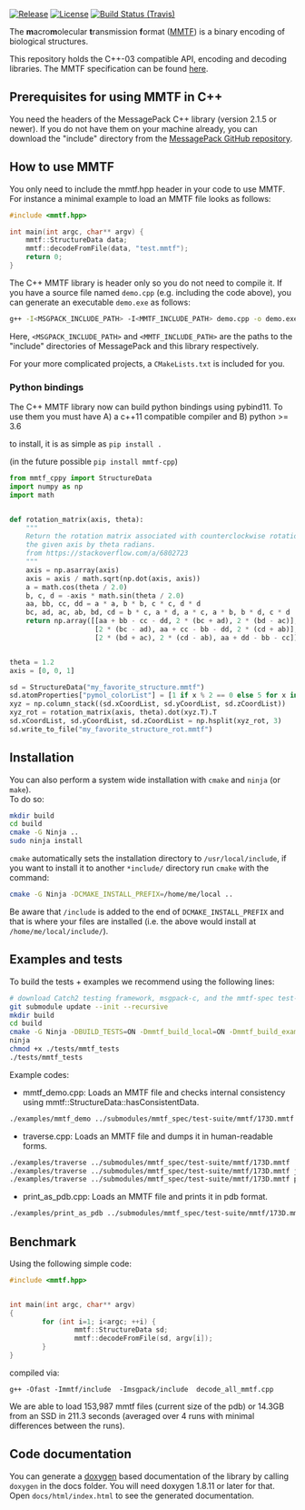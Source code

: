<!--- Batch image URLs generated at https://shields.io -->
[![Release](https://img.shields.io/github/v/release/rcsb/mmtf-cpp)](https://github.com/rcsb/mmtf-cpp/releases)
[![License](https://img.shields.io/github/license/rcsb/mmtf-cpp)](https://github.com/rcsb/mmtf-cpp/blob/master/LICENSE)
[![Build Status (Travis)](https://img.shields.io/travis/com/rcsb/mmtf-cpp/master)](https://app.travis-ci.com/github/rcsb/mmtf-cpp)

The <b>m</b>acro<b>m</b>olecular <b>t</b>ransmission <b>f</b>ormat
([MMTF](http://mmtf.rcsb.org)) is a binary encoding of biological structures.

This repository holds the C++-03 compatible API, encoding and decoding
libraries. The MMTF specification can be found
[here](https://github.com/rcsb/mmtf/blob/HEAD/spec.md/).

## Prerequisites for using MMTF in C++

You need the headers of the MessagePack C++ library (version 2.1.5 or newer).
If you do not have them on your machine already, you can download the "include"
directory from the
[MessagePack GitHub repository](https://github.com/msgpack/msgpack-c).

## How to use MMTF

You only need to include the mmtf.hpp header in your code to use MMTF.
For instance a minimal example to load an MMTF file looks as follows:

```C
#include <mmtf.hpp>

int main(int argc, char** argv) {
    mmtf::StructureData data;
    mmtf::decodeFromFile(data, "test.mmtf");
    return 0;
}
```

The C++ MMTF library is header only so you do not need to compile it. If you
have a source file named `demo.cpp` (e.g. including the code above), you can
generate an executable `demo.exe` as follows:

```bash
g++ -I<MSGPACK_INCLUDE_PATH> -I<MMTF_INCLUDE_PATH> demo.cpp -o demo.exe
```

Here, `<MSGPACK_INCLUDE_PATH>` and `<MMTF_INCLUDE_PATH>` are the paths to the
"include" directories of MessagePack and this library respectively.

For your more complicated projects, a `CMakeLists.txt` is included for you.


### Python bindings

The C++ MMTF library now can build python bindings using pybind11.  To use them
you must have A) a c++11 compatible compiler and B) python >= 3.6

to install, it is as simple as `pip install .`

(in the future possible `pip install mmtf-cpp`)

```python
from mmtf_cppy import StructureData
import numpy as np
import math


def rotation_matrix(axis, theta):
    """
    Return the rotation matrix associated with counterclockwise rotation about
    the given axis by theta radians.
    from https://stackoverflow.com/a/6802723
    """
    axis = np.asarray(axis)
    axis = axis / math.sqrt(np.dot(axis, axis))
    a = math.cos(theta / 2.0)
    b, c, d = -axis * math.sin(theta / 2.0)
    aa, bb, cc, dd = a * a, b * b, c * c, d * d
    bc, ad, ac, ab, bd, cd = b * c, a * d, a * c, a * b, b * d, c * d
    return np.array([[aa + bb - cc - dd, 2 * (bc + ad), 2 * (bd - ac)],
                     [2 * (bc - ad), aa + cc - bb - dd, 2 * (cd + ab)],
                     [2 * (bd + ac), 2 * (cd - ab), aa + dd - bb - cc]])


theta = 1.2
axis = [0, 0, 1]

sd = StructureData("my_favorite_structure.mmtf")
sd.atomProperties["pymol_colorList"] = [1 if x % 2 == 0 else 5 for x in sd.xCoordList]
xyz = np.column_stack((sd.xCoordList, sd.yCoordList, sd.zCoordList))
xyz_rot = rotation_matrix(axis, theta).dot(xyz.T).T
sd.xCoordList, sd.yCoordList, sd.zCoordList = np.hsplit(xyz_rot, 3)
sd.write_to_file("my_favorite_structure_rot.mmtf")

```



## Installation
You can also perform a system wide installation with `cmake` and `ninja` (or `make`).  
To do so:
```bash
mkdir build
cd build
cmake -G Ninja ..
sudo ninja install
```

`cmake` automatically sets the installation directory to `/usr/local/include`, if you want to install it to another `*include/` directory
run `cmake` with the command:
```bash
cmake -G Ninja -DCMAKE_INSTALL_PREFIX=/home/me/local ..
```
Be aware that `/include` is added to the end of `DCMAKE_INSTALL_PREFIX` and that is where your files are installed (i.e. the above would install at `/home/me/local/include/`).


## Examples and tests

To build the tests + examples we recommend using the following lines:

```bash
# download Catch2 testing framework, msgpack-c, and the mmtf-spec test-dataset
git submodule update --init --recursive
mkdir build
cd build
cmake -G Ninja -DBUILD_TESTS=ON -Dmmtf_build_local=ON -Dmmtf_build_examples=ON ..
ninja
chmod +x ./tests/mmtf_tests
./tests/mmtf_tests
```

Example codes:
- mmtf_demo.cpp: Loads an MMTF file and checks internal consistency using
            mmtf::StructureData::hasConsistentData.
```bash
./examples/mmtf_demo ../submodules/mmtf_spec/test-suite/mmtf/173D.mmtf
```
- traverse.cpp: Loads an MMTF file and dumps it in human-readable forms.
```bash
./examples/traverse ../submodules/mmtf_spec/test-suite/mmtf/173D.mmtf
./examples/traverse ../submodules/mmtf_spec/test-suite/mmtf/173D.mmtf json
./examples/traverse ../submodules/mmtf_spec/test-suite/mmtf/173D.mmtf print
```

- print_as_pdb.cpp: Loads an MMTF file and prints it in pdb format.
```bash
./examples/print_as_pdb ../submodules/mmtf_spec/test-suite/mmtf/173D.mmtf
```

## Benchmark

Using the following simple code:
```cpp
#include <mmtf.hpp>


int main(int argc, char** argv)
{
        for (int i=1; i<argc; ++i) {
                mmtf::StructureData sd;
                mmtf::decodeFromFile(sd, argv[i]);
        }
}
```
compiled via:
```
g++ -Ofast -Immtf/include  -Imsgpack/include  decode_all_mmtf.cpp
```

We are able to load 153,987 mmtf files (current size of the pdb) or 14.3GB from an SSD in 211.3 seconds (averaged over 4 runs with minimal differences between the runs).

## Code documentation

You can generate a [doxygen](http://www.doxygen.org) based documentation of the
library by calling `doxygen` in the docs folder. You will need doxygen 1.8.11 or
later for that. Open `docs/html/index.html` to see the generated documentation.
